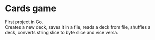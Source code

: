 # Cards game
First project in Go.  
Creates a new deck, saves it in a file, reads a deck from file, shuffles a deck, converts string slice to byte slice and vice versa.
